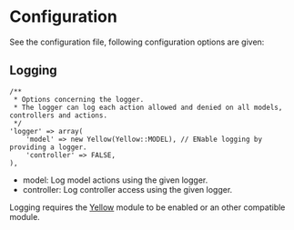 # Configuration

See the configuration file, following configuration options are given:

## Logging

    /**
     * Options concerning the logger.
     * The logger can log each action allowed and denied on all models, controllers and actions.
     */
    'logger' => array(
        'model' => new Yellow(Yellow::MODEL), // ENable logging by providing a logger.
        'controller' => FALSE,
    ),
    
* model: Log model actions using the given logger.
* controller: Log controller access using the given logger.

Logging requires the [Yellow](https://github.com/davidstutz/kohana-yellow) module to be enabled or an other compatible module.